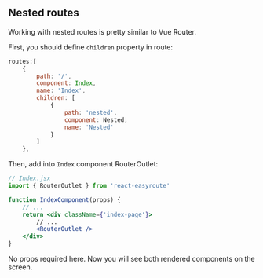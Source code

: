 ## Nested routes
Working with nested routes is pretty similar to Vue Router.

First, you should define `children` property in route:
```javascript
routes:[
    {
        path: '/',
        component: Index,
        name: 'Index',
        children: [
            {
                path: 'nested',
                component: Nested,
                name: 'Nested'
            }
        ]
    },
```

Then, add into `Index` component RouterOutlet:
```jsx
// Index.jsx
import { RouterOutlet } from 'react-easyroute'

function IndexComponent(props) {
    // ...
    return <div className={'index-page'}>
        // ...
        <RouterOutlet />
    </div>
}
```
No props required here. Now you will see both rendered
components on the screen.

